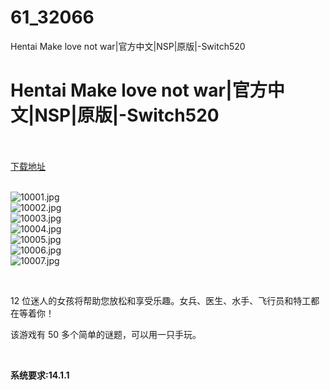 # 61_32066
Hentai Make love not war|官方中文|NSP|原版|-Switch520
# Hentai Make love not war|官方中文|NSP|原版|-Switch520
 <br/></br>
[下载地址](https://www.switch520.cc/article/32066 "下载地址")
<br/></br>

<p><img title="10001.jpg" src="https://www.switch520.cc/muke_img/2022_05_31_40b82a98be4c3.jpg" alt="10001.jpg"><br>
<img title="10002.jpg" src="https://www.switch520.cc/muke_img/2022_05_31_d4c73ae1682b4.jpg" alt="10002.jpg"><br>
<img title="10003.jpg" src="https://www.switch520.cc/muke_img/2022_05_31_71287074e42f9.jpg" alt="10003.jpg"><br>
<img title="10004.jpg" src="https://www.switch520.cc/muke_img/2022_05_31_23227cec2d67a.jpg" alt="10004.jpg"><br>
<img title="10005.jpg" src="https://www.switch520.cc/muke_img/2022_05_31_ac9ed13c09238.jpg" alt="10005.jpg"><br>
<img title="10006.jpg" src="https://www.switch520.cc/muke_img/2022_05_31_c71ab9747f212.jpg" alt="10006.jpg"><br>
<img title="10007.jpg" src="https://www.switch520.cc/muke_img/2022_05_31_dd14392b3100f.jpg" alt="10007.jpg"></p>
<p>&nbsp;</p>
<p>12 位迷人的女孩将帮助您放松和享受乐趣。女兵、医生、水手、飞行员和特工都在等着你！</p>
<p>该游戏有 50 多个简单的谜题，可以用一只手玩。</p>
<p>&nbsp;</p>
<p><strong>系统要求:14.1.1</strong></p>



